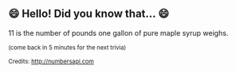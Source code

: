 ## :smile: Hello! Did you know that... :smile:
11 is the number of pounds one gallon of pure maple syrup weighs.

<sup>(come back in 5 minutes for the next trivia)</sup>


<sup>Credits: http://numbersapi.com</sup>
